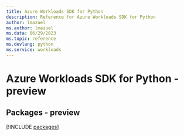 ```yaml
---
title: Azure Workloads SDK for Python
description: Reference for Azure Workloads SDK for Python
author: lmazuel
ms.author: lmazuel
ms.data: 06/29/2023
ms.topic: reference
ms.devlang: python
ms.service: workloads
---
```

# Azure Workloads SDK for Python - preview
## Packages - preview
[!INCLUDE [packages](workloads-index.md)]